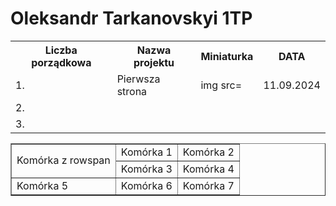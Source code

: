 # Oleksandr Tarkanovskyi 1TP

<table>
<tr>
  <th>Liczba porządkowa</th>
    <th>Nazwa projektu</th>
    <th>Miniaturka</th>
  <th>DATA</th>
</tr>
  <tr>
    <td>1.</td>
    <td>Pierwsza strona</td>
    <td>img src=</td>
    <td>11.09.2024</td>
  </tr>
  <tr>
    <td>2.</td>
    <td></td>
    <td></td>
    <td></td>
  </tr>
  <tr>
  <td>3.</td>
    <td></td>
    <td></td>
  <td></td>
  </tr>  
</table>

<body>
    <table border="1">
        <tr>
            <td rowspan="2">Komórka z rowspan</td>
            <td>Komórka 1</td>
            <td>Komórka 2</td>
        </tr>
        <tr>
            <td>Komórka 3</td>
            <td>Komórka 4</td>
        </tr>
        <tr>
            <td>Komórka 5</td>
            <td>Komórka 6</td>
            <td>Komórka 7</td>
        </tr>
    </table>
</body>
</html>
